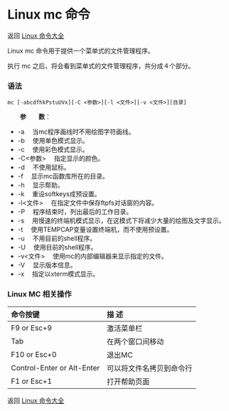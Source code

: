 # Linux mc 命令

返回 [Linux 命令大全](https://ahuang007.github.com/Linux-Command)

Linux mc 命令用于提供一个菜单式的文件管理程序。

执行 mc 之后，将会看到菜单式的文件管理程序，共分成４个部分。

### 语法

```
mc [-abcdfhkPstuUVx][-C <参数>][-l <文件>][-v <文件>][目录]
```

　　**参　　数**：

- -a 　当mc程序画线时不用绘图字符画线。
- -b 　使用单色模式显示。
- -c 　使用彩色模式显示。
- -C<参数> 　指定显示的颜色。
- -d 　不使用鼠标。
- -f 　显示mc函数库所在的目录。
- -h 　显示帮助。
- -k 　重设softkeys成预设置。
- -l<文件> 　在指定文件中保存ftpfs对话窗的内容。
- -P 　程序结束时，列出最后的工作目录。
- -s 　用慢速的终端机模式显示，在这模式下将减少大量的绘图及文字显示。
- -t 　使用TEMPCAP变量设置终端机，而不使用预设置。
- -u 　不用目前的shell程序。
- -U 　使用目前的shell程序。
- -v<文件> 　使用mc的内部编辑器来显示指定的文件。
- -V 　显示版本信息。
- -x 　指定以xterm模式显示。

### Linux MC 相关操作

| 命令按键                   | 描 述                    |
| :------------------------- | :----------------------- |
| F9 or Esc+9                | 激活菜单栏               |
| Tab                        | 在两个窗口间移动         |
| F10 or Esc+0               | 退出MC                   |
| Control-Enter or Alt-Enter | 可以将文件名拷贝到命令行 |
| F1 or Esc+1                | 打开帮助页面             |

返回 [Linux 命令大全](https://ahuang007.github.com/Linux-Command)